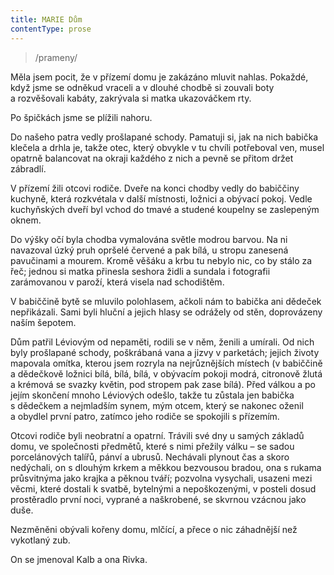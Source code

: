 ```yaml
---
title: MARIE Dům
contentType: prose
---
```


<section>

> /prameny/

Měla jsem pocit, že v přízemí domu je zakázáno mluvit nahlas. Pokaždé, když jsme se odněkud vraceli a v dlouhé chodbě si zouvali boty a rozvěšovali kabáty, zakrývala si matka ukazováčkem rty.

Po špičkách jsme se plížili nahoru.

Do našeho patra vedly prošlapané schody. Pamatuji si, jak na nich babička klečela a drhla je, takže otec, který obvykle v tu chvíli potřeboval ven, musel opatrně balancovat na okraji každého z nich a pevně se přitom držet zábradlí.

V přízemí žili otcovi rodiče. Dveře na konci chodby vedly do babiččiny kuchyně, která rozkvétala v další místnosti, ložnici a obývací pokoj. Vedle kuchyňských dveří byl vchod do tmavé a studené koupelny se zaslepeným oknem.

Do výšky očí byla chodba vymalována světle modrou barvou. Na ni navazoval úzký pruh opršelé červené a pak bílá, u stropu zanesená pavučinami a mourem. Kromě věšáku a krbu tu nebylo nic, co by stálo za řeč; jednou si matka přinesla seshora židli a sundala i fotografii zarámovanou v paroží, která visela nad schodištěm.

V babiččině bytě se mluvilo polohlasem, ačkoli nám to babička ani dědeček nepřikázali. Sami byli hluční a jejich hlasy se odrážely od stěn, doprovázeny naším šepotem.

</section>

<section>

Dům patřil Léviovým od nepaměti, rodili se v něm, ženili a umírali. Od nich byly prošlapané schody, poškrábaná vana a jizvy v parketách; jejich životy mapovala omítka, kterou jsem rozryla na nejrůznějších místech (v babiččině a dědečkově ložnici bílá, bílá, bílá, v obývacím pokoji modrá, citronově žlutá a krémová se svazky květin, pod stropem pak zase bílá). Před válkou a po jejím skončení mnoho Léviových odešlo, takže tu zůstala jen babička s dědečkem a nejmladším synem, mým otcem, který se nakonec oženil a obydlel první patro, zatímco jeho rodiče se spokojili s přízemím.

Otcovi rodiče byli neobratní a opatrní. Trávili své dny u samých základů domu, ve společnosti předmětů, které s nimi přežily válku – se sadou porcelánových talířů, pánví a ubrusů. Nechávali plynout čas a skoro nedýchali, on s dlouhým krkem a měkkou bezvousou bradou, ona s rukama průsvitnýma jako krajka a pěknou tváří; pozvolna vysychali, usazeni mezi věcmi, které dostali k svatbě, bytelnými a nepoškozenými, v posteli dosud prostěradlo první noci, vyprané a naškrobené, se skvrnou vzácnou jako duše.

Nezměněni obývali kořeny domu, mlčící, a přece o nic záhadnější než vykotlaný zub.

On se jmenoval Kalb a ona Rivka.

</section>
